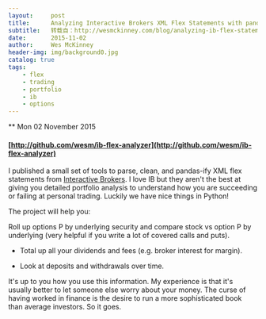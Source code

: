 ```yaml
---
layout:     post
title:      Analyzing Interactive Brokers XML Flex Statements with pandas
subtitle:   转载自：http://wesmckinney.com/blog/analyzing-ib-flex-statements/
date:       2015-11-02
author:     Wes McKinney
header-img: img/background0.jpg
catalog: true
tags:
    - flex
    - trading
    - portfolio
    - ib
    - options
---
```






** Mon 02 November 2015

 

#### [http://github.com/wesm/ib-flex-analyzer](http://github.com/wesm/ib-flex-analyzer)

I published a small set of tools to parse, clean, and pandas-ify XML flex
statements from [Interactive Brokers](http://interactivebrokers.com/.). I love IB but they aren't the best at
giving you detailed portfolio analysis to understand how you are succeeding or
failing at personal trading. Luckily we have nice things in Python!

The project will help you:

Roll up options P by underlying security and compare stock vs option P by
 underlying (very helpful if you write a lot of covered calls and
 puts).
- Total up all your dividends and fees (e.g. broker interest for margin).

- Look at deposits and withdrawals over time.


It's up to you how you use this information. My experience is that it's usually
better to let someone else worry about your money. The curse of having worked
in finance is the desire to run a more sophisticated book than average
investors. So it goes.

